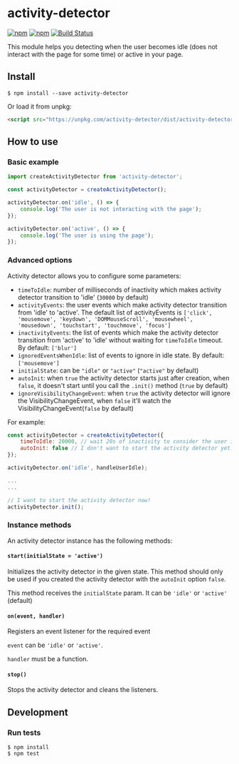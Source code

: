 # activity-detector

[![npm](https://img.shields.io/npm/v/activity-detector.svg)](https://www.npmjs.com/package/activity-detector)
[![npm](https://img.shields.io/npm/l/activity-detector.svg)](https://www.npmjs.com/package/activity-detector)
[![Build Status](https://travis-ci.org/tuenti/activity-detector.svg)](https://travis-ci.org/tuenti/activity-detector)

This module helps you detecting when the user becomes idle (does not interact with the page for some time) or active in your page.

## Install
```
$ npm install --save activity-detector
```

Or load it from unpkg:
```html
<script src="https://unpkg.com/activity-detector/dist/activity-detector.min.js"></script>
```

## How to use

### Basic example

```javascript
import createActivityDetector from 'activity-detector';

const activityDetector = createActivityDetector();

activityDetector.on('idle', () => {
	console.log('The user is not interacting with the page');
});

activityDetector.on('active', () => {
	console.log('The user is using the page');
});
```

### Advanced options

Activity detector allows you to configure some parameters:
- `timeToIdle`: number of milliseconds of inactivity which makes activity detector transition to 'idle' (`30000` by default)
- `activityEvents`: the user events which make activity detector transition from 'idle' to 'active'. The default list of activityEvents is `['click', 'mousemove', 'keydown', 'DOMMouseScroll', 'mousewheel', 'mousedown', 'touchstart', 'touchmove', 'focus']`
- `inactivityEvents`: the list of events which make the activity detector transition from 'active' to 'idle' without waiting for `timeToIdle` timeout. By default: `['blur']`
- `ignoredEventsWhenIdle`: list of events to ignore in idle state. By default: `['mousemove']`
- `initialState`: can be `"idle"` or `"active"` (`"active"` by default)
- `autoInit`: when `true` the activity detector starts just after creation, when `false`, it doesn't start until you call the `.init()` method (`true` by default)
- `ignoreVisibilityChangeEvent`: when `true` the activity detector will ignore the VisibilityChangeEvent, when `false` it'll watch the VisibilityChangeEvent(`false` by default)

For example:
```javascript
const activityDetector = createActivityDetector({
	timeToIdle: 20000, // wait 20s of inactivity to consider the user is idle
	autoInit: false // I don't want to start the activity detector yet.
});

activityDetector.on('idle', handleUserIdle);

...
...

// I want to start the activity detector now!
activityDetector.init();

```

### Instance methods

An activity detector instance has the following methods:

#### `start(initialState = 'active')`

Initializes the activity detector in the given state. This method should only be used if you created the activity detector with the `autoInit` option `false`.

This method receives the `initialState` param. It can be `'idle'` or `'active'` (default)

#### `on(event, handler)`

Registers an event listener for the required event

`event` can be `'idle'` or `'active'`.

`handler` must be a function.

#### `stop()`

Stops the activity detector and cleans the listeners.

## Development

### Run tests

```
$ npm install
$ npm test
```
